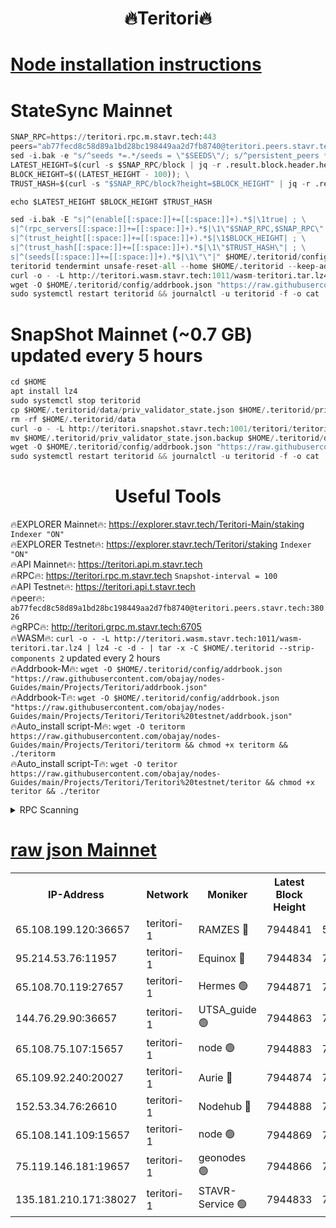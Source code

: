 <h1 align="center"> 🔥Teritori🔥</h1>


[Node installation instructions](https://github.com/obajay/nodes-Guides/tree/main/Projects/Teritori)
=

# StateSync Mainnet
```python
SNAP_RPC=https://teritori.rpc.m.stavr.tech:443
peers="ab77fecd8c58d89a1bd28bc198449aa2d7fb8740@teritori.peers.stavr.tech:38026"
sed -i.bak -e "s/^seeds *=.*/seeds = \"$SEEDS\"/; s/^persistent_peers *=.*/persistent_peers = \"$PEERS\"/" $HOME/.teritorid/config/config.toml
LATEST_HEIGHT=$(curl -s $SNAP_RPC/block | jq -r .result.block.header.height); \
BLOCK_HEIGHT=$((LATEST_HEIGHT - 100)); \
TRUST_HASH=$(curl -s "$SNAP_RPC/block?height=$BLOCK_HEIGHT" | jq -r .result.block_id.hash)

echo $LATEST_HEIGHT $BLOCK_HEIGHT $TRUST_HASH

sed -i.bak -E "s|^(enable[[:space:]]+=[[:space:]]+).*$|\1true| ; \
s|^(rpc_servers[[:space:]]+=[[:space:]]+).*$|\1\"$SNAP_RPC,$SNAP_RPC\"| ; \
s|^(trust_height[[:space:]]+=[[:space:]]+).*$|\1$BLOCK_HEIGHT| ; \
s|^(trust_hash[[:space:]]+=[[:space:]]+).*$|\1\"$TRUST_HASH\"| ; \
s|^(seeds[[:space:]]+=[[:space:]]+).*$|\1\"\"|" $HOME/.teritorid/config/config.toml
teritorid tendermint unsafe-reset-all --home $HOME/.teritorid --keep-addr-book
curl -o - -L http://teritori.wasm.stavr.tech:1011/wasm-teritori.tar.lz4 | lz4 -c -d - | tar -x -C $HOME/.teritorid --strip-components 2
wget -O $HOME/.teritorid/config/addrbook.json "https://raw.githubusercontent.com/obajay/nodes-Guides/main/Projects/Teritori/addrbook.json"
sudo systemctl restart teritorid && journalctl -u teritorid -f -o cat
```

# SnapShot Mainnet (~0.7 GB) updated every 5 hours
```python
cd $HOME
apt install lz4
sudo systemctl stop teritorid
cp $HOME/.teritorid/data/priv_validator_state.json $HOME/.teritorid/priv_validator_state.json.backup
rm -rf $HOME/.teritorid/data
curl -o - -L http://teritori.snapshot.stavr.tech:1001/teritori/teritori-snap.tar.lz4 | lz4 -c -d - | tar -x -C $HOME/.teritorid --strip-components 2
mv $HOME/.teritorid/priv_validator_state.json.backup $HOME/.teritorid/data/priv_validator_state.json
wget -O $HOME/.teritorid/config/addrbook.json "https://raw.githubusercontent.com/obajay/nodes-Guides/main/Projects/Teritori/addrbook.json"
sudo systemctl restart teritorid && journalctl -u teritorid -f -o cat
```
 <h1 align="center"> Useful Tools</h1>

🔥EXPLORER Mainnet🔥:      https://explorer.stavr.tech/Teritori-Main/staking      `Indexer "ON"` \
🔥EXPLORER Testnet🔥:        https://explorer.stavr.tech/Teritori/staking            `Indexer "ON"` \
🔥API Mainnet🔥:                   https://teritori.api.m.stavr.tech \
🔥RPC🔥:                                   https://teritori.rpc.m.stavr.tech                         `Snapshot-interval = 100` \
🔥API Testnet🔥:                     https://teritori.api.t.stavr.tech \
🔥peer🔥:                     `ab77fecd8c58d89a1bd28bc198449aa2d7fb8740@teritori.peers.stavr.tech:38026` \
🔥gRPC🔥:                                http://teritori.grpc.m.stavr.tech:6705 \
🔥WASM🔥: ```curl -o - -L http://teritori.wasm.stavr.tech:1011/wasm-teritori.tar.lz4 | lz4 -c -d - | tar -x -C $HOME/.teritorid --strip-components 2``` updated every 2 hours \
🔥Addrbook-M🔥:    ```wget -O $HOME/.teritorid/config/addrbook.json "https://raw.githubusercontent.com/obajay/nodes-Guides/main/Projects/Teritori/addrbook.json"``` \
🔥Addrbook-T🔥:    ```wget -O $HOME/.teritorid/config/addrbook.json "https://raw.githubusercontent.com/obajay/nodes-Guides/main/Projects/Teritori/Teritori%20testnet/addrbook.json"``` \
🔥Auto_install script-M🔥: ```wget -O teritorm https://raw.githubusercontent.com/obajay/nodes-Guides/main/Projects/Teritori/teritorm && chmod +x teritorm && ./teritorm``` \
🔥Auto_install script-T🔥: ```wget -O teritor https://raw.githubusercontent.com/obajay/nodes-Guides/main/Projects/Teritori/Teritori%20testnet/teritor && chmod +x teritor && ./teritor```

<details>
<summary>RPC Scanning</summary>

<h2 align="center"> We scan nodes in real time every 4 hours. And we provide the final result of RPC endpoints.
We cannot influence the operation of these nodes in any way. </h2>


```python
If Voting Power is higher than 0 --> then the Node is a validator of the network and may be subject to attack and be a potential threat to the chain.
```
```python
We marked such validators with a red symbol
```

</details>

[raw json Mainnet](https://rpc-check.teritorim.stavr.tech/teritorim/rpc-teritorim-result.json)
=



<table><tr><th>IP-Address</th><th>Network</th><th>Moniker</th><th>Latest Block Height</th><th>Earliest Block Height</th><th>Catching Up</th><th>Tx Index</th><th>Voting Power</th><th>Scan Time</th></tr><tr><td>65.108.199.120:36657</td><td>teritori-1</td><td>RAMZES 🔴</td><td>7944841</td><td>5996001</td><td>False</td><td>on</td><td>787915</td><td>2024-03-20T02:27:18.585141435UTC</td></tr><tr><td>95.214.53.76:11957</td><td>teritori-1</td><td>Equinox 🔴</td><td>7944834</td><td>7203180</td><td>False</td><td>on</td><td>1539237</td><td>2024-03-20T02:26:35.204076343UTC</td></tr><tr><td>65.108.70.119:27657</td><td>teritori-1</td><td>Hermes 🟢</td><td>7944871</td><td>7203180</td><td>False</td><td>on</td><td>0</td><td>2024-03-20T02:30:08.806445415UTC</td></tr><tr><td>144.76.29.90:36657</td><td>teritori-1</td><td>UTSA_guide 🟢</td><td>7944863</td><td>7208001</td><td>False</td><td>on</td><td>0</td><td>2024-03-20T02:29:25.528971056UTC</td></tr><tr><td>65.108.75.107:15657</td><td>teritori-1</td><td>node 🟢</td><td>7944883</td><td>7358868</td><td>False</td><td>on</td><td>0</td><td>2024-03-20T02:31:20.263931173UTC</td></tr><tr><td>65.109.92.240:20027</td><td>teritori-1</td><td>Aurie 🔴</td><td>7944874</td><td>7568001</td><td>False</td><td>on</td><td>119310</td><td>2024-03-20T02:30:29.642037164UTC</td></tr><tr><td>152.53.34.76:26610</td><td>teritori-1</td><td>Nodehub 🔴</td><td>7944888</td><td>7580883</td><td>False</td><td>on</td><td>65696</td><td>2024-03-20T02:31:54.138379424UTC</td></tr><tr><td>65.108.141.109:15657</td><td>teritori-1</td><td>node 🟢</td><td>7944869</td><td>7714496</td><td>False</td><td>on</td><td>0</td><td>2024-03-20T02:30:01.701110251UTC</td></tr><tr><td>75.119.146.181:19657</td><td>teritori-1</td><td>geonodes 🟢</td><td>7944866</td><td>7747478</td><td>False</td><td>on</td><td>0</td><td>2024-03-20T02:29:44.739383030UTC</td></tr><tr><td>135.181.210.171:38027</td><td>teritori-1</td><td>STAVR-Service 🟢</td><td>7944833</td><td>7942201</td><td>False</td><td>on</td><td>0</td><td>2024-03-20T02:26:26.647827324UTC</td></tr></table>
